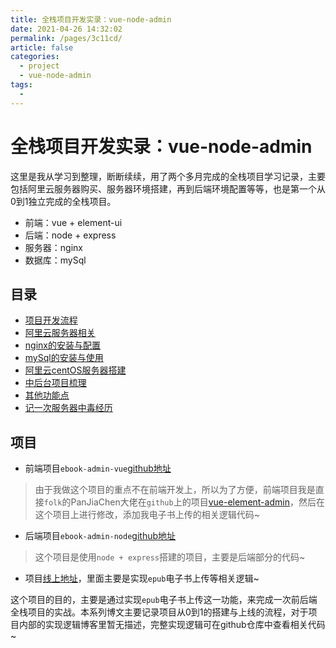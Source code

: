 ```yaml
---
title: 全栈项目开发实录：vue-node-admin
date: 2021-04-26 14:32:02
permalink: /pages/3c11cd/
article: false
categories:
  - project
  - vue-node-admin
tags:
  - 
---
```

<!-- ---
navbar: false
sidebar: false
--- -->

# 全栈项目开发实录：vue-node-admin

这里是我从学习到整理，断断续续，用了两个多月完成的全栈项目学习记录，主要包括阿里云服务器购买、服务器环境搭建，再到后端环境配置等等，也是第一个从0到1独立完成的全栈项目。

- 前端：vue + element-ui
- 后端：node + express
- 服务器：nginx
- 数据库：mySql

## 目录

- [项目开发流程](./flow.html)
- [阿里云服务器相关](./aliyun-server.html)
- [nginx的安装与配置](./nginx.html)
- [mySql的安装与使用](./mysql.html)
- [阿里云centOS服务器搭建](./aliyun-centos.html)
- [中后台项目梳理](./build.html)
- [其他功能点](./points.html)
- [记一次服务器中毒经历](./reset.html)


## 项目

- 前端项目`ebook-admin-vue`[github地址](https://github.com/verneyZhou/ebook-admin-vue)
> 由于我做这个项目的重点不在前端开发上，所以为了方便，前端项目我是直接`folk`的PanJiaChen大佬在`github`上的项目[vue-element-admin](https://github.com/PanJiaChen/vue-element-admin)，然后在这个项目上进行修改，添加我电子书上传的相关逻辑代码~

- 后端项目`ebook-admin-node`[github地址](https://github.com/verneyZhou/ebook-admin-node)
> 这个项目是使用`node + express`搭建的项目，主要是后端部分的代码~

- 项目[线上地址](https://www.verneyzhou-code.cn/admin-fe/#/book/list)，里面主要是实现`epub`电子书上传等相关逻辑~

这个项目的目的，主要是通过实现`epub`电子书上传这一功能，来完成一次前后端全栈项目的实战。本系列博文主要记录项目从0到1的搭建与上线的流程，对于项目内部的实现逻辑博客里暂无描述，完整实现逻辑可在github仓库中查看相关代码~

<!-- 2021-05-13 -->